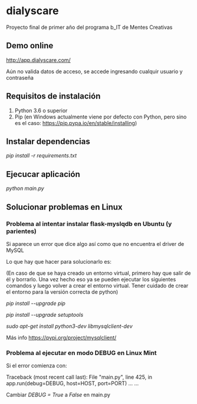 # dialyscare

Proyecto final de primer año del programa b_IT de Mentes Creativas

## Demo online

http://app.dialyscare.com/

Aún no valida datos de acceso, se accede ingresando cualquir usuario y contraseña

## Requisitos de instalación

1. Python 3.6 o superior
2. Pip (en Windows actualmente viene por defecto con Python, pero sino es el caso: https://pip.pypa.io/en/stable/installing)


## Instalar dependencias

*pip install -r requirements.txt*


## Ejecucar aplicación

*python main.py*


## Solucionar problemas en Linux

### Problema al intentar instalar flask-myslqdb en Ubuntu (y parientes)

Si aparece un error que dice algo así como que no encuentra el driver de MySQL

Lo que hay que hacer para solucionarlo es:

(En caso de que se haya creado un entorno virtual, primero hay que salir de él y borrarlo. Una vez hecho eso ya se pueden ejecutar los siguientes comandos y luego volver a crear el entorno virtual. Tener cuidado de crear el entorno para la versión correcta de python)

*pip install --upgrade pip*

*pip install --upgrade setuptools*

*sudo apt-get install python3-dev libmysqlclient-dev*

Más info https://pypi.org/project/mysqlclient/

### Problema al ejecutar en modo DEBUG en Linux Mint

Si el error comienza con:

Traceback (most recent call last):
  File "main.py", line 425, in <module>
    app.run(debug=DEBUG, host=HOST, port=PORT)
  ...
  ...

Cambiar *DEBUG = True* a *False* en main.py
